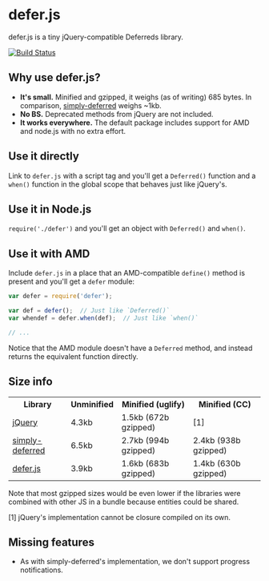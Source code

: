 # defer.js

defer.js is a tiny jQuery-compatible Deferreds library.

[![Build Status](https://travis-ci.org/mattbasta/defer.js.png?branch=master)](https://travis-ci.org/mattbasta/defer.js)

## Why use defer.js?

- **It's small.** Minified and gzipped, it weighs (as of writing) 685 bytes. In comparison, [simply-deferred](https://github.com/sudhirj/simply-deferred) weighs ~1kb.
- **No BS.** Deprecated methods from jQuery are not included.
- **It works everywhere.** The default package includes support for AMD and node.js with no extra effort.

## Use it directly

Link to `defer.js` with a script tag and you'll get a `Deferred()` function and a `when()` function in the global scope that behaves just like jQuery's.

## Use it in Node.js

`require('./defer')` and you'll get an object with `Deferred()` and `when()`.

## Use it with AMD

Include `defer.js` in a place that an AMD-compatible `define()` method is present and you'll get a `defer` module:

```js
var defer = require('defer');

var def = defer();  // Just like `Deferred()`
var whendef = defer.when(def);  // Just like `when()`

// ...

```

Notice that the AMD module doesn't have a `Deferred` method, and instead returns the equivalent function directly.

## Size info

<table>
<tr><th>Library<th>Unminified<th>Minified (uglify)<th>Minified (CC)
<tr><td><a href="https://github.com/jquery/jquery/blob/master/src/deferred.js">jQuery</a><td>4.3kb<td>1.5kb (672b gzipped)<td>[1]
<tr><td><a href="https://github.com/sudhirj/simply-deferred/blob/master/deferred.js">simply-deferred</a><td>6.5kb<td>2.7kb (994b gzipped)<td>2.4kb (938b gzipped)
<tr><td><a href="https://github.com/mattbasta/defer.js/blob/master/defer.js">defer.js</a><td>3.9kb<td>1.6kb (683b gzipped)<td>1.4kb (630b gzipped)
</table>

Note that most gzipped sizes would be even lower if the libraries were combined with other JS in a bundle because entities could be shared.

[1] jQuery's implementation cannot be closure compiled on its own.

## Missing features

- As with simply-deferred's implementation, we don't support progress notifications.
